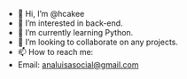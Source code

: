 - 👋 Hi, I’m @hcakee
- 👀 I’m interested in back-end.
- 🌱 I’m currently learning Python.
- 💞️ I’m looking to collaborate on any projects.
- 📫 How to reach me:
- Email: analuisasocial@gmail.com

<!---
hcakee/hcakee is a ✨ special ✨ repository because its `README.md` (this file) appears on your GitHub profile.
You can click the Preview link to take a look at your changes.
--->
